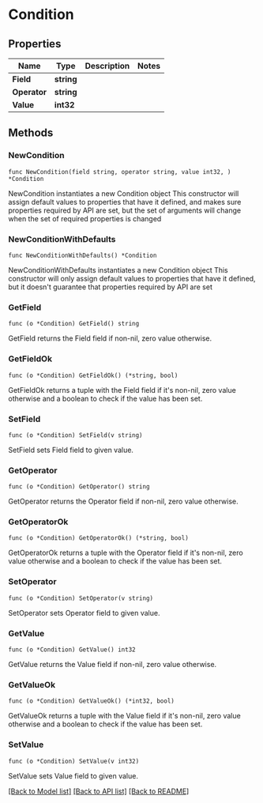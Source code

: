 # Condition

## Properties

Name | Type | Description | Notes
------------ | ------------- | ------------- | -------------
**Field** | **string** |  | 
**Operator** | **string** |  | 
**Value** | **int32** |  | 

## Methods

### NewCondition

`func NewCondition(field string, operator string, value int32, ) *Condition`

NewCondition instantiates a new Condition object
This constructor will assign default values to properties that have it defined,
and makes sure properties required by API are set, but the set of arguments
will change when the set of required properties is changed

### NewConditionWithDefaults

`func NewConditionWithDefaults() *Condition`

NewConditionWithDefaults instantiates a new Condition object
This constructor will only assign default values to properties that have it defined,
but it doesn't guarantee that properties required by API are set

### GetField

`func (o *Condition) GetField() string`

GetField returns the Field field if non-nil, zero value otherwise.

### GetFieldOk

`func (o *Condition) GetFieldOk() (*string, bool)`

GetFieldOk returns a tuple with the Field field if it's non-nil, zero value otherwise
and a boolean to check if the value has been set.

### SetField

`func (o *Condition) SetField(v string)`

SetField sets Field field to given value.


### GetOperator

`func (o *Condition) GetOperator() string`

GetOperator returns the Operator field if non-nil, zero value otherwise.

### GetOperatorOk

`func (o *Condition) GetOperatorOk() (*string, bool)`

GetOperatorOk returns a tuple with the Operator field if it's non-nil, zero value otherwise
and a boolean to check if the value has been set.

### SetOperator

`func (o *Condition) SetOperator(v string)`

SetOperator sets Operator field to given value.


### GetValue

`func (o *Condition) GetValue() int32`

GetValue returns the Value field if non-nil, zero value otherwise.

### GetValueOk

`func (o *Condition) GetValueOk() (*int32, bool)`

GetValueOk returns a tuple with the Value field if it's non-nil, zero value otherwise
and a boolean to check if the value has been set.

### SetValue

`func (o *Condition) SetValue(v int32)`

SetValue sets Value field to given value.



[[Back to Model list]](../README.md#documentation-for-models) [[Back to API list]](../README.md#documentation-for-api-endpoints) [[Back to README]](../README.md)


